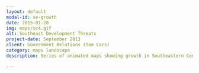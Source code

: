 ```yaml
---
layout: default
modal-id: se-growth
date: 2015-01-28
img: maps/sc4.gif
alt: Southeast Development Threats 
project-date: September 2013
client: Government Relations (Tom Cors)
category: maps landscape
description: Series of animated maps showing growth in Southeastern Congressional districts

---
```


